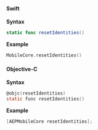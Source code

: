 #### Swift

**Syntax**

```swift
static func resetIdentities()
```

**Example**

```swift
MobileCore.resetIdentities()
```

#### Objective-C

**Syntax**

```objectivec
@objc(resetIdentities)
static func resetIdentities()
```

**Example**

```objectivec
[AEPMobileCore resetIdentities];
```